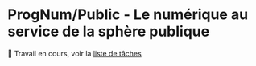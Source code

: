 # ProgNum/Public - Le numérique au service de la sphère publique
🚧 Travail en cours, voir la [liste de tâches](https://github.com/users/HubTou/projects/2)

